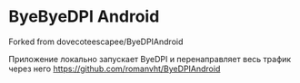 # ByeByeDPI Android
Forked from dovecoteescapee/ByeDPIAndroid

Приложение локально запускает ByeDPI и перенаправляет весь трафик через него
https://github.com/romanvht/ByeDPIAndroid

